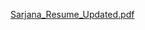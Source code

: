 [Sarjana_Resume_Updated.pdf](https://github.com/user-attachments/files/15791399/Sarjana_Resume_Updated.pdf)

